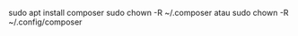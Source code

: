 
sudo apt install composer
sudo chown -R <userkamu> ~/.composer atau sudo chown -R <userkamu> ~/.config/composer